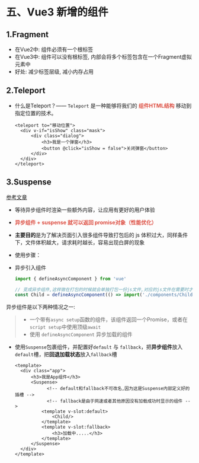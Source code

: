 # 五、Vue3 新增的组件

## 1.Fragment

- 在Vue2中: 组件必须有一个根标签
- 在Vue3中: 组件可以没有根标签, 内部会将多个标签包含在一个Fragment虚拟元素中
- 好处: 减少标签层级, 减小内存占用

## 2.Teleport

- 什么是Teleport？—— `Teleport` 是一种能够将我们的 <strong style="color:#DD5145">组件HTML结构</strong> 移动到指定位置的技术。

  ```vue
  <teleport to="移动位置">
  	<div v-if="isShow" class="mask">
  		<div class="dialog">
  			<h3>我是一个弹窗</h3>
  			<button @click="isShow = false">关闭弹窗</button>
  		</div>
  	</div>
  </teleport>
  ```

## 3.Suspense

[参考文章](https://devpress.csdn.net/viewdesign/64376a5e986c660f3cf93ad4.html)

- 等待异步组件时渲染一些额外内容，让应用有更好的用户体验

- <strong style="color:#DD5145">异步组件 + suspense 就可以返回 promise对象（性能优化）</strong>

- **主要目的**是为了解决页面引入很多组件导致打包后的 js 体积过大，同样条件下，文件体积越大，请求耗时越长，容易出现白屏的现象

- 使用步骤：

- 异步引入组件

  ```js
  import { defineAsyncComponent } from 'vue'
  
  // 变成异步组件,这样做在打包的时候就会单独打包一份js文件,对应的js文件在需要时才会被加载
  const Child = defineAsyncComponent(() => import('./components/Child.vue'))
  ```

异步组件是以下两种情况之一:

> - 一个带有`async setup`函数的组件，该组件返回一个Promise，或者在`script setup`中使用顶级`await`
> - 使用 `defineAsyncComponent` 异步加载的组件

- 使用```Suspense```包裹组件，并配置好```default``` 与 `fallback`，把**异步组件**放入`default`槽，把**回退加载状态**放入`fallback`槽

  ```vue
  <template>
  	<div class="app">
  		<h3>我是App组件</h3>
  		<Suspense>
              <!-- default和fallback不可改名,因为这是Suspense内部定义好的插槽 -->
              <!-- fallback是由于网速或者其他原因没有加载成功时显示的组件 -->
  			<template v-slot:default>
  				<Child/>
  			</template>
  			<template v-slot:fallback>
  				<h3>加载中.....</h3>
  			</template>
  		</Suspense>
  	</div>
  </template>
  ```

